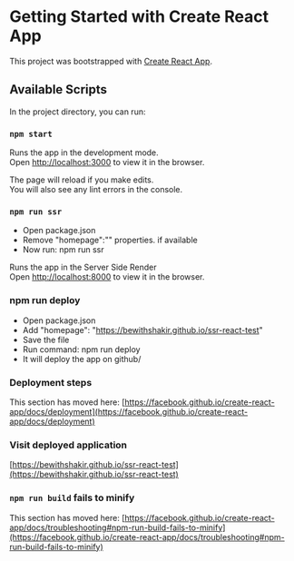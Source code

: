# Getting Started with Create React App

This project was bootstrapped with [Create React App](https://github.com/facebook/create-react-app).

## Available Scripts

In the project directory, you can run:

### `npm start`

Runs the app in the development mode.\
Open [http://localhost:3000](http://localhost:3000) to view it in the browser.

The page will reload if you make edits.\
You will also see any lint errors in the console.

### `npm run ssr`
- Open package.json
- Remove "homepage":"" properties. if available
- Now run: npm run ssr

Runs the app in the Server Side Render\
Open [http://localhost:8000](http://localhost:8000) to view it in the browser.


### npm run deploy

- Open package.json
- Add "homepage": "https://bewithshakir.github.io/ssr-react-test"
- Save the file
- Run command: npm run deploy
- It will deploy the app on github/


### Deployment steps

This section has moved here: [https://facebook.github.io/create-react-app/docs/deployment](https://facebook.github.io/create-react-app/docs/deployment)


### Visit deployed application
[https://bewithshakir.github.io/ssr-react-test](https://bewithshakir.github.io/ssr-react-test)



### `npm run build` fails to minify

This section has moved here: [https://facebook.github.io/create-react-app/docs/troubleshooting#npm-run-build-fails-to-minify](https://facebook.github.io/create-react-app/docs/troubleshooting#npm-run-build-fails-to-minify)
